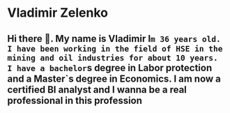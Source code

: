 # Vladimir Zelenko
## Hi there 👋. My name is Vladimir I`m 36 years old. I have been working in the field of HSE in the mining and oil industries for about 10 years. I have a bachelor`s degree in Labor protection and a Master`s degree in Economics. I am now a certified BI analyst and I wanna be a real professional in this profession
<!--
**vladimir-zelenko/vladimir-zelenko** is a ✨ _special_ ✨ repository because its `README.md` (this file) appears on your GitHub profile.

Here are some ideas to get you started:
- 🔭 I’m currently working on ...
- 🌱 I’m currently learning ...
- 👯 I’m looking to collaborate on ...
- 🤔 I’m looking for help with ...
- 💬 Ask me about ...
- 📫 How to reach me: ...
- 😄 Pronouns: ...
- ⚡ Fun fact: ...
-->

